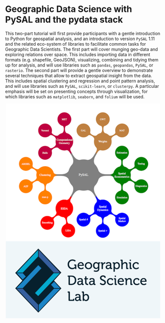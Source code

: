 # Geographic Data Science with PySAL and the pydata stack

This two-part tutorial will first provide participants with a gentle
introduction to Python for geospatial analysis, and an introduction to version
`PySAL` 1.11 and the related eco-system of libraries to facilitate common tasks
for Geographic Data Scientists. The first part will cover munging geo-data and
exploring relations over space. This includes importing data in different
formats (e.g. shapefile, GeoJSON), visualizing, combining and tidying them up
for analysis, and will use libraries such as `pandas`, `geopandas`, `PySAL`, or
`rasterio`. The second part will provide a gentle overview to demonstrate
several techniques that allow to extract geospatial insight from the data.
This includes spatial clustering and regression and point pattern analysis,
and will use libraries such as `PySAL`, `scikit-learn`, or `clusterpy`. A particular
emphasis will be set on presenting concepts through visualization, for which
libraries such as `matplotlib`, `seaborn`, and `folium` will be used.

<center>
<a
href="http://pysal.org">
<img src="content/figs/pysal.png" alt="PySAL"
 style="width:500px;">
</a>
</center>

<center>
<a
href="http://geographicdatascience.com">
<img src="content/figs/gdsl.png" alt="PySAL"
 style="width:500px;">
</center>


